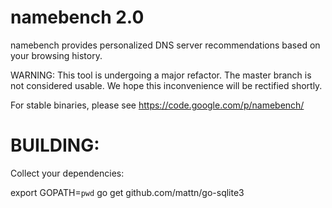 namebench 2.0
=============
namebench provides personalized DNS server recommendations based on your browsing history.

WARNING: This tool is undergoing a major refactor. The master branch is not considered usable.
We hope this inconvenience will be rectified shortly.

For stable binaries, please see https://code.google.com/p/namebench/

BUILDING:
=========
Collect your dependencies:

export GOPATH=`pwd`
go get github.com/mattn/go-sqlite3

